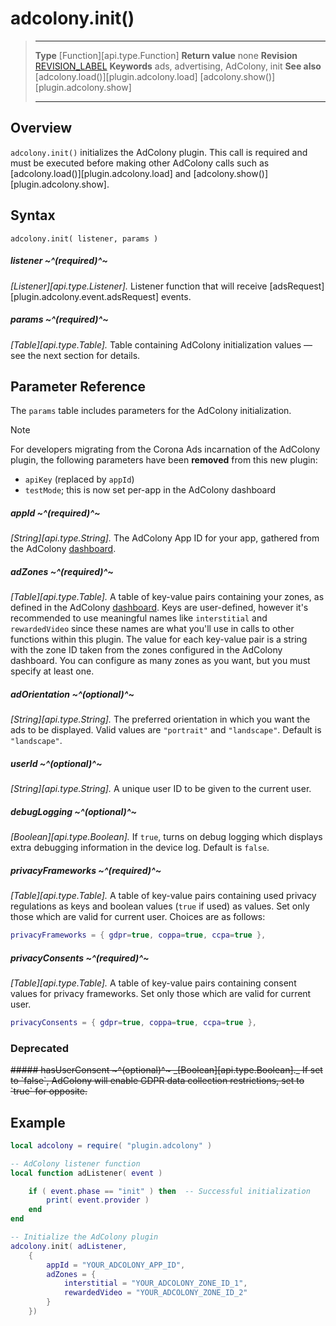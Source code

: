 # adcolony.init()

> --------------------- ------------------------------------------------------------------------------------------
> __Type__              [Function][api.type.Function]
> __Return value__		none
> __Revision__          [REVISION_LABEL](REVISION_URL)
> __Keywords__          ads, advertising, AdColony, init
> __See also__			[adcolony.load()][plugin.adcolony.load] 
>                       [adcolony.show()][plugin.adcolony.show]
> --------------------- ------------------------------------------------------------------------------------------


## Overview

`adcolony.init()` initializes the AdColony plugin. This call is required and must be executed before making other AdColony calls such as [adcolony.load()][plugin.adcolony.load] and [adcolony.show()][plugin.adcolony.show].


## Syntax

	adcolony.init( listener, params )

##### listener ~^(required)^~
_[Listener][api.type.Listener]._ Listener function that will receive [adsRequest][plugin.adcolony.event.adsRequest] events.

##### params ~^(required)^~
_[Table][api.type.Table]._ Table containing AdColony initialization values — see the next section for details.


## Parameter Reference

The `params` table includes parameters for the AdColony initialization.

<div class="guide-notebox">
<div class="notebox-title">Note</div>

For developers migrating from the Corona Ads incarnation of the AdColony plugin, the following parameters have been __removed__ from this new plugin:

* `apiKey` (replaced by `appId`)
* `testMode`; this is now set per-app in the AdColony dashboard

</div>

##### appId ~^(required)^~
_[String][api.type.String]._ The AdColony App&nbsp;ID for your app, gathered from the AdColony [dashboard](https://www.adcolony.com).

##### adZones ~^(required)^~
_[Table][api.type.Table]._ A table of key-value pairs containing your zones, as defined in the AdColony [dashboard](https://www.adcolony.com). Keys are <nobr>user-defined</nobr>, however it's recommended to use meaningful names like `interstitial` and `rewardedVideo` since these names are what you'll use in calls to other functions within this plugin. The value for each <nobr>key-value</nobr> pair is a string with the zone&nbsp;ID taken from the zones configured in the AdColony dashboard. You can configure as many zones as you want, but you must specify at least one.

##### adOrientation ~^(optional)^~
_[String][api.type.String]._ The preferred orientation in which you want the ads to be displayed. Valid values are `"portrait"` and `"landscape"`. Default is `"landscape"`.

##### userId ~^(optional)^~
_[String][api.type.String]._ A unique user ID to be given to the current user.

##### debugLogging ~^(optional)^~
_[Boolean][api.type.Boolean]._ If `true`, turns on debug logging which displays extra debugging information in the device log. Default is `false`.

##### privacyFrameworks ~^(required)^~
_[Table][api.type.Table]._ A table of key-value pairs containing used privacy regulations as keys and boolean values (`true` if used) as values. Set only those which are valid for current user. Choices are as follows:

``````lua
privacyFrameworks = { gdpr=true, coppa=true, ccpa=true },
``````

##### privacyConsents ~^(required)^~
_[Table][api.type.Table]._ A table of key-value pairs containing consent values for privacy frameworks. Set only those which are valid for current user.

``````lua
privacyConsents = { gdpr=true, coppa=true, ccpa=true },
``````


### Deprecated

<s>
##### hasUserConsent ~^(optional)^~
_[Boolean][api.type.Boolean]._ If set to `false`, AdColony will enable GDPR data collection restrictions, set to `true` for opposite.
</s>

## Example

``````lua
local adcolony = require( "plugin.adcolony" )

-- AdColony listener function
local function adListener( event )

	if ( event.phase == "init" ) then  -- Successful initialization
		print( event.provider )
	end
end

-- Initialize the AdColony plugin
adcolony.init( adListener,
	{
		appId = "YOUR_ADCOLONY_APP_ID",
		adZones = {
			interstitial = "YOUR_ADCOLONY_ZONE_ID_1",
			rewardedVideo = "YOUR_ADCOLONY_ZONE_ID_2"
		}
	})
``````
